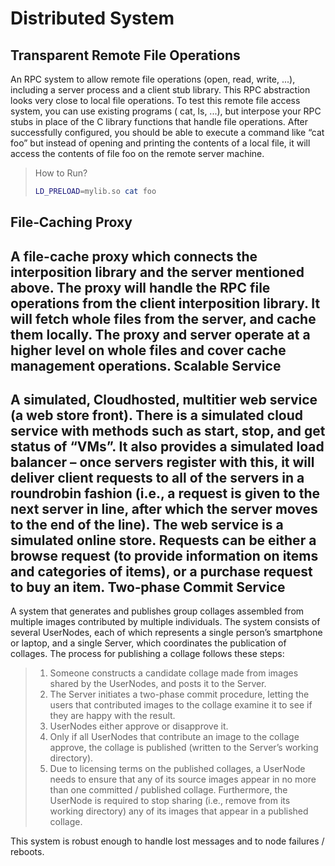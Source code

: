 Distributed System
==============
Transparent Remote File Operations
----------------------------------
An RPC system to allow remote file operations (open, read, write, ...), including a server process and a client stub library. This RPC abstraction looks very close to local file operations. To test this remote file access system, you can use existing programs ( cat, ls, ...), but interpose your RPC stubs in place of the C library functions that handle file operations. After successfully configured, you should be able to execute a command like “cat foo” but instead of opening and printing the contents of a local file, it will access the contents of file foo on the remote server machine.
> How to Run?
> ``` bash
> LD_PRELOAD=mylib.so cat foo 
> ```

File‐Caching Proxy
--------------------------
A file-cache proxy which connects the interposition library and the server mentioned above. 
The proxy will handle the RPC file operations from the client interposition library. It will fetch whole files from the server, and cache them locally. The proxy and server operate at a higher level on whole files and cover cache management operations. 
Scalable Service
-----------------------
A simulated, Cloud­hosted, multi­tier web service (a web store front).
There is a simulated cloud service with methods such as start, stop, and get status of “VMs”. It also provides a simulated load balancer – once servers register with this, it will deliver client requests to all of the servers in a round­robin fashion (i.e., a request is given to the next server in line, after which the server moves to the end of the line).
The web service is a simulated online store. Requests can be either a browse request (to provide information on items and categories of items), or a purchase request to buy an item. 
Two‐phase Commit Service
--------------------------------
A system that generates and publishes group collages assembled from multiple images contributed by multiple individuals. The system consists of several UserNodes, each of which represents a single person’s smartphone or laptop, and a single Server, which coordinates the publication of collages. The process for publishing a collage follows these steps:
> 1. Someone constructs a candidate collage made from images shared by the UserNodes, and posts it to the Server.
> 2. The Server initiates a two-­phase commit procedure, letting the users that contributed images to the collage examine it to see if they are happy with the result.
> 3. UserNodes either approve or disapprove it.
> 4. Only if all UserNodes that contribute an image to the collage approve, the collage is published (written to the Server’s working directory).
> 5. Due to licensing terms on the published collages, a UserNode needs to ensure that any of its source images appear in no more than one committed / published collage. Furthermore, the UserNode is required to stop sharing (i.e., remove from its working directory) any of its images that appear in a published collage.

This system is robust enough to handle lost messages and to node failures / reboots.

